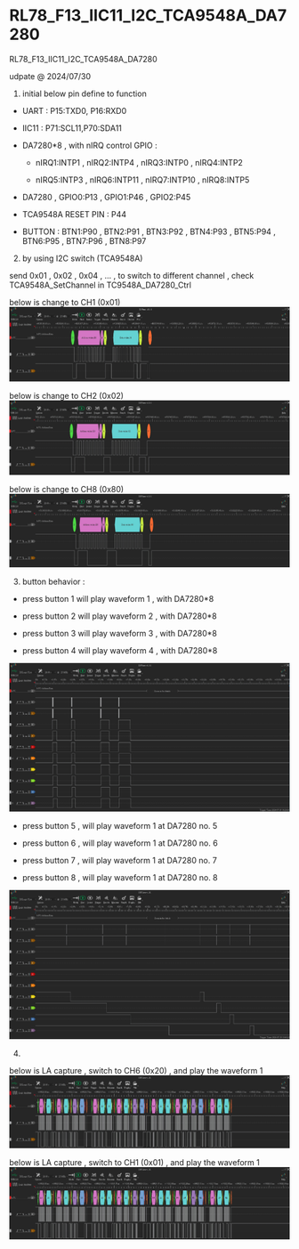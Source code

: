# RL78_F13_IIC11_I2C_TCA9548A_DA7280
 RL78_F13_IIC11_I2C_TCA9548A_DA7280

udpate @ 2024/07/30

1. initial below pin define to function 

- UART : P15:TXD0, P16:RXD0

- IIC11 : P71:SCL11,P70:SDA11

- DA7280*8 , with nIRQ control GPIO : 

	- nIRQ1:INTP1 , nIRQ2:INTP4 , nIRQ3:INTP0 , nIRQ4:INTP2

	- nIRQ5:INTP3 , nIRQ6:INTP11 , nIRQ7:INTP10 , nIRQ8:INTP5

- DA7280 , GPIO0:P13 , GPIO1:P46 , GPIO2:P45  

- TCA9548A RESET PIN : P44

- BUTTON : BTN1:P90 , BTN2:P91 , BTN3:P92 , BTN4:P93 , BTN5:P94 , BTN6:P95 , BTN7:P96 , BTN8:P97

2. by using I2C switch (TCA9548A)

send 0x01 , 0x02 , 0x04 , ... ,  to switch to different channel , check TCA9548A_SetChannel in TC9548A_DA7280_Ctrl

below is change to CH1 (0x01)
![image](https://github.com/released/RL78_F13_IIC11_I2C_TCA9548A_DA7280/blob/main/TCA9548A_SET_CH_1.jpg)

below is change to CH2 (0x02)
![image](https://github.com/released/RL78_F13_IIC11_I2C_TCA9548A_DA7280/blob/main/TCA9548A_SET_CH_2.jpg)

below is change to CH8 (0x80)
![image](https://github.com/released/RL78_F13_IIC11_I2C_TCA9548A_DA7280/blob/main/TCA9548A_SET_CH_8.jpg)

3. button behavior : 

- press button 1 will play waveform 1 , with DA7280*8

- press button 2 will play waveform 2 , with DA7280*8

- press button 3 will play waveform 3 , with DA7280*8

- press button 4 will play waveform 4 , with DA7280*8

![image](https://github.com/released/RL78_F13_IIC11_I2C_TCA9548A_DA7280/blob/main/TCA9548A_DA7280_3.jpg)


- press button 5 , will play waveform 1 at DA7280 no. 5

- press button 6 , will play waveform 1 at DA7280 no. 6

- press button 7 , will play waveform 1 at DA7280 no. 7

- press button 8 , will play waveform 1 at DA7280 no. 8

![image](https://github.com/released/RL78_F13_IIC11_I2C_TCA9548A_DA7280/blob/main/TCA9548A_DA7280_4.jpg)

4. 

below is LA capture  , switch to CH6 (0x20) , and play the waveform 1
![image](https://github.com/released/RL78_F13_IIC11_I2C_TCA9548A_DA7280/blob/main/TCA9548A_DA7280_2.jpg)


below is LA capture  , switch to CH1 (0x01) , and play the waveform 1
![image](https://github.com/released/RL78_F13_IIC11_I2C_TCA9548A_DA7280/blob/main/TCA9548A_DA7280_2.jpg)

